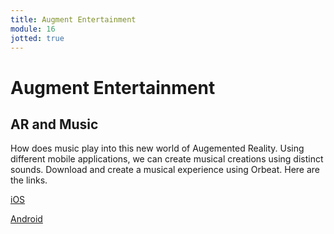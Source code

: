 ```yaml
---
title: Augment Entertainment
module: 16
jotted: true
---
```


# Augment Entertainment

## AR and Music

How does music play into this new world of Augemented Reality.  Using different mobile applications, we can create musical creations using distinct sounds.  Download and create a musical experience using Orbeat. Here are the links.

<a href="https://apps.apple.com/de/app/orbeat-ar/id1457088146" target="_blank">iOS</a>

<a href="https://play.google.com/store/apps/details?id=com.Neeeu.AeroTwo" target="_blank">Android</a>

